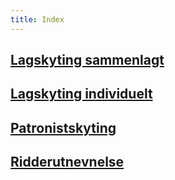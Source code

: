 ```yaml
---
title: Index
---
```


<h2><a href="lagskyting_sammenlagt.html">Lagskyting sammenlagt</a></h2>
<h2><a href="lagskyting_individuelt.html">Lagskyting individuelt</a></h2>
<h2><a href="patronistskyting.html">Patronistskyting</a></h2>
<h2><a href="ridderutnevnelse.html">Ridderutnevnelse</a></h2>
